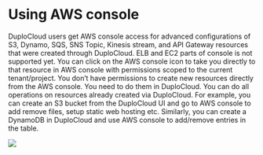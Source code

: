 # Using AWS console

DuploCloud users get AWS console access for advanced configurations of S3, Dynamo, SQS, SNS Topic, Kinesis stream, and API Gateway resources that were created through DuploCloud. ELB and EC2 parts of console is not supported yet. You can click on the AWS console icon to take you directly to that resource in AWS console with permissions scoped to the current tenant/project. You don’t have permissions to create new resources directly from the AWS console. You need to do them in DuploCloud. You can do all operations on resources already created via DuploCloud. For example, you can create an S3 bucket from the DuploCloud UI and go to AWS console to add remove files, setup static web hosting etc. Similarly, you can create a DynamoDB in DuploCloud and use AWS console to add/remove entries in the table.

![](https://duplocloud.com/wp-content/uploads/2021/11/N2-S3-created.png)
